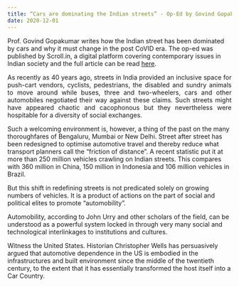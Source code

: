 ```yaml
---
title: “Cars are dominating the Indian streets” - Op-Ed by Govind Gopakumar
date: 2020-12-01
---
```

Prof. Govind Gopakumar writes how the Indian street has been dominated by cars and why it must change in the post CoVID era. The op-ed was published by Scroll.in, a digital platform covering contemporary issues in Indian society and the full article can be read <a href="https://scroll.in/article/977767/cars-are-dominating-the-indian-streets-and-this-needs-to-change-in-the-post-covid-world" target="_blank">here</a>.

<!--more-->

<p align="justify">As recently as 40 years ago, streets in India provided an inclusive space for push-cart vendors, cyclists, pedestrians, the disabled and sundry animals to move around while buses, three and two-wheelers, cars and other automobiles negotiated their way against these claims. Such streets might have appeared chaotic and cacophonous but they nevertheless were hospitable for a diversity of social exchanges.

Such a welcoming environment is, however, a thing of the past on the many thoroughfares of Bengaluru, Mumbai or New Delhi. Street after street has been redesigned to optimise automotive travel and thereby reduce what transport planners call the “friction of distance”. A recent statistic put it at more than 250 million vehicles crawling on Indian streets. This compares with 360 million in China, 150 million in Indonesia and 106 million vehicles in Brazil.

But this shift in redefining streets is not predicated solely on growing numbers of vehicles. It is a product of actions on the part of social and political elites to promote “automobility”.

Automobility, according to John Urry and other scholars of the field, can be understood as a powerful system locked in through very many social and technological interlinkages to institutions and cultures.

Witness the United States. Historian Christopher Wells has persuasively argued that automotive dependence in the US is embodied in the infrastructures and built environment since the middle of the twentieth century, to the extent that it has essentially transformed the host itself into a Car Country.